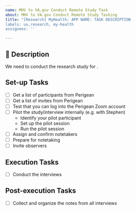```yaml
---
name: MHV to VA.gov Conduct Remote Study Task
about: MHV to VA.gov Conduct Remote Study Tasking
title: "[Research] MyHealth: APP NAME: TASK DESCRIPTION
labels: ux,research, my-health
assignees: ''

---
```


## :star2: Description
We need to conduct the research study for <feature>.

## Set-up Tasks
- [ ] Get a list of participants from Perigean
- [ ] Get a list of invites from Perigean
- [ ] Test that you can log into the Perigean Zoom account
- [ ] Pilot the study/interview internally (e.g. with Stephen)
    - Identify your pilot participant
    - Set up the pilot session
    - Run the pilot session
- [ ] Assign and confirm notetakers
- [ ] Prepare for notetaking
- [ ] Invite observers

## Execution Tasks
- [ ] Conduct the interviews 

## Post-execution Tasks
- [ ] Collect and organize the notes from all interviews

